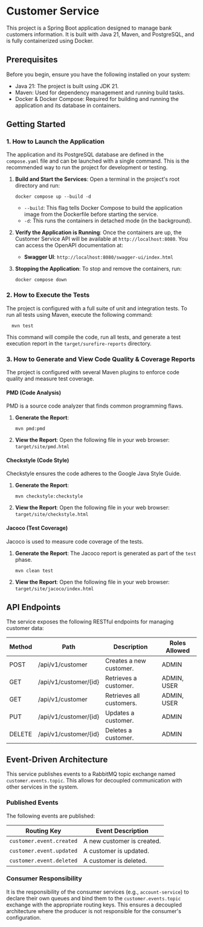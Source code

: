 # Customer Service

This project is a Spring Boot application designed to manage bank customers information. It is built with Java 21,
Maven, and PostgreSQL, and is fully containerized using Docker.

## Prerequisites

Before you begin, ensure you have the following installed on your system:

* Java 21: The project is built using JDK 21.
* Maven: Used for dependency management and running build tasks.
* Docker & Docker Compose: Required for building and running the application and its database in containers.

## Getting Started

### 1. How to Launch the Application

The application and its PostgreSQL database are defined in the `compose.yaml` file and can be launched with a single
command. This is the recommended way to run the project for development or testing.

1. **Build and Start the Services**: Open a terminal in the project's root directory and run:
   ```shell
   docker compose up --build -d
   ```
    * `--build`: This flag tells Docker Compose to build the application image from the Dockerfile before starting the
      service.
    * `-d`: This runs the containers in detached mode (in the background).

2. **Verify the Application is Running**: Once the containers are up, the Customer Service API will be available at
   `http://localhost:8080`. You can access the OpenAPI documentation at:
    * **Swagger UI**: `http://localhost:8080/swagger-ui/index.html`

3. **Stopping the Application**: To stop and remove the containers, run:
   ```shell
   docker compose down
   ```

### 2. How to Execute the Tests

The project is configured with a full suite of unit and integration tests. To run all tests using Maven, execute the
following command:

```shell 
  mvn test
```

This command will compile the code, run all tests, and generate a test execution report in the `target/surefire-reports`
directory.

### 3. How to Generate and View Code Quality & Coverage Reports

The project is configured with several Maven plugins to enforce code quality and measure test coverage.

#### PMD (Code Analysis)

PMD is a source code analyzer that finds common programming flaws.

1. **Generate the Report**:
   ```shell
   mvn pmd:pmd
   ```
2. **View the Report**: Open the following file in your web browser:
   `target/site/pmd.html`

#### Checkstyle (Code Style)

Checkstyle ensures the code adheres to the Google Java Style Guide.

1. **Generate the Report**:
   ```shell
   mvn checkstyle:checkstyle
   ```
2. **View the Report**: Open the following file in your web browser:
   `target/site/checkstyle.html`

#### Jacoco (Test Coverage)

Jacoco is used to measure code coverage of the tests.

1. **Generate the Report**: The Jacoco report is generated as part of the `test` phase.
   ```shell
   mvn clean test
   ```
2. **View the Report**: Open the following file in your web browser:
   `target/site/jacoco/index.html`

## API Endpoints

The service exposes the following RESTful endpoints for managing customer data:

| Method | Path                  | Description              | Roles Allowed |
|--------|-----------------------|--------------------------|---------------|
| POST   | /api/v1/customer      | Creates a new customer.  | ADMIN         |
| GET    | /api/v1/customer/{id} | Retrieves a customer.    | ADMIN, USER   |
| GET    | /api/v1/customer      | Retrieves all customers. | ADMIN, USER   |
| PUT    | /api/v1/customer/{id} | Updates a customer.      | ADMIN         |
| DELETE | /api/v1/customer/{id} | Deletes a customer.      | ADMIN         |

## Event-Driven Architecture

This service publishes events to a RabbitMQ topic exchange named `customer.events.topic`. This allows for decoupled
communication with other services in the system.

### Published Events

The following events are published:

| Routing Key              | Event Description          |
|--------------------------|----------------------------|
| `customer.event.created` | A new customer is created. |
| `customer.event.updated` | A customer is updated.     |
| `customer.event.deleted` | A customer is deleted.     |

### Consumer Responsibility

It is the responsibility of the consumer services (e.g., `account-service`) to declare their own queues and bind them to
the `customer.events.topic` exchange with the appropriate routing keys. This ensures a decoupled architecture where the
producer is not responsible for the consumer's configuration.
